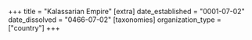 +++
title = "Kalassarian Empire"
[extra]
date_established = "0001-07-02"
date_dissolved = "0466-07-02"
[taxonomies]
organization_type = ["country"]
+++

